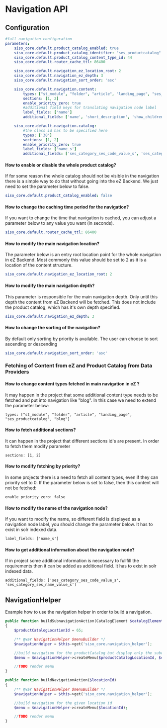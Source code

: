 # Navigation API

## Configuration

``` yaml
#full navigation configuration
parameters:    
    siso_core.default.product_catalog_enabled: true
    siso_core.default.product_catalog_identifier: "ses_productcatalog"
    siso_core.default.product_catalog_content_type_id: 44
    siso_core.default.router_cache_ttl: 86400    

    siso_core.default.navigation_ez_location_root: 2
    siso_core.default.navigation_ez_depth: 3
    siso_core.default.navigation_sort_order: 'asc'

    siso_core.default.navigation.content:
        types: ["st_module", "folder", "article", "landing_page", "ses_productcatalog"]
        sections: [1, 2]
        enable_priority_zero: true
        #additional field keys for translating navigation node label
        label_fields: ['name']
        additional_fields: ['name', 'short_description', 'show_children', 'image']

    siso_core.default.navigation.catalog:
        #the class id has to be specified here
        types: ['38']
        sections: [1, 2]
        enable_priority_zero: true
        label_fields: ['name_s']
        additional_fields: ['ses_category_ses_code_value_s', 'ses_category_ses_name_value_s' ]
```

#### How to enable or disable the whole product catalog?

If for some reason the whole catalog should not be visible in the navigation there is a simple way to do that without going into the eZ Backend. We just need to set the parameter below to false.

``` yaml
siso_core.default.product_catalog_enabled: false
```

#### How to change the caching time period for the navigation?

If you want to change the time that navigation is cached, you can adjust a parameter below to any value you want (in seconds).

``` yaml
siso_core.default.router_cache_ttl: 86400
```

#### How to modify the main navigation location?

The parameter below is an entry root location point for the whole navigation in eZ Backend. Most commonly this value should be set to 2 as it is a location of the content structure.

``` yaml
siso_core.default.navigation_ez_location_root: 2
```

#### How to modify the main navigation depth?

This parameter is responsible for the main navigation depth. Only until this depth the content from eZ Backend will be fetched. This does not include the product catalog, which has it's own depth specified.

``` yaml
siso_core.default.navigation_ez_depth: 3
```

#### How to change the sorting of the navigation?

By default only sorting by priority is available. The user can choose to sort ascending or descending

``` yaml
siso_core.default.navigation_sort_order: 'asc'
```

### Fetching of Content from eZ and Product Catalog from Data Providers

#### How to change content types fetched in main navigation in eZ ?

It may happen in the project that some additional content type needs to be fetched and put into navigation like "blog". In this case we need to extend the parameter below:

``` 
types: ["st_module", "folder", "article", "landing_page", "ses_productcatalog", "blog"]
```

#### How to fetch additional sections?

It can happen in the project that different sections id's are present. In order to fetch them modify parameter

``` 
sections: [1, 2]
```

#### How to modify fetching by priority?

In some projects there is a need to fetch all content types, even if they can priority set to 0. If the parameter below is set to false, then this content will not be fetched:

``` 
enable_priority_zero: false
```

#### How to modify the name of the navigation node?

If you want to modify the name, so different field is displayed as a navigation node label, you should change the parameter below. It has to exist in solr indexed data.

``` 
label_fields: ['name_s']
```

#### How to get additional information about the navigation node?

If in project some additional information is necessary to fullfill the requirements then it can be added as additional field. It has to exist in solr indexed data.

``` 
additional_fields: ['ses_category_ses_code_value_s', 'ses_category_ses_name_value_s']
```

## NavigationHelper

Example how to use the navigation helper in order to build a navigation.

``` php
public function buildSubnavigationAction(CatalogElement $catalogElement)
{
    $productCatalogLocationId = 65;

    /** @var NavigationHelper $menuBuilder */
    $navigationHelper = $this->get('siso_core.navigation_helper');

    //build navigation for the productCatalog but display only the subcategories of the current catalogElement
    $menu = $navigationHelper->createMenu($productCatalogLocationId, $catalogElement->id);

    //TODO render menu
}

public function buildNavigationAction($locationId)
{
    /** @var NavigationHelper $menuBuilder */
    $navigationHelper = $this->get('siso_core.navigation_helper');

    //build navigation for the given location id
    $menu = $navigationHelper->createMenu($locationId);

    //TODO render menu
}
```
